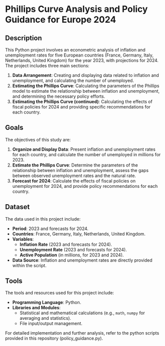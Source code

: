 # Phillips Curve Analysis and Policy Guidance for Europe 2024

## Description

This Python project involves an econometric analysis of inflation and unemployment rates for five European countries (France, Germany, Italy, Netherlands, United Kingdom) for the year 2023, with projections for 2024. The project includes three main sections:
1. **Data Arrangement**: Creating and displaying data related to inflation and unemployment, and calculating the number of unemployed.
2. **Estimating the Phillips Curve**: Calculating the parameters of the Phillips model to estimate the relationship between inflation and unemployment, and determining the necessary policy efforts.
3. **Estimating the Phillips Curve (continued)**: Calculating the effects of fiscal policies for 2024 and providing specific recommendations for each country.

## Goals

The objectives of this study are:
1. **Organize and Display Data**: Present inflation and unemployment rates for each country, and calculate the number of unemployed in millions for 2023.
2. **Estimate the Phillips Curve**: Determine the parameters of the relationship between inflation and unemployment, assess the gaps between observed unemployment rates and the natural rate.
3. **Forecast for 2024**: Calculate the effects of fiscal policies on unemployment for 2024, and provide policy recommendations for each country.

## Dataset

The data used in this project include:
- **Period**: 2023 and forecasts for 2024.
- **Countries**: France, Germany, Italy, Netherlands, United Kingdom.
- **Variables**:
  - **Inflation Rate** (2023 and forecasts for 2024).
  - **Unemployment Rate** (2023 and forecasts for 2024).
  - **Active Population** (in millions, for 2023 and 2024).
- **Data Source**: Inflation and unemployment rates are directly provided within the script.

## Tools

The tools and resources used for this project include:
- **Programming Language**: Python.
- **Libraries and Modules**:
  - Statistical and mathematical calculations (e.g., `math`, `numpy` for averaging and statistics).
  - File input/output management.


For detailed implementation and further analysis, refer to the python scripts provided in this repository (policy_guidance.py).
